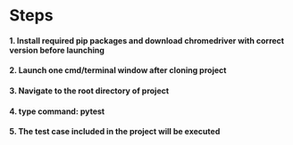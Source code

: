 # Steps
#### 1. Install required pip packages and download chromedriver with correct version before launching
#### 2. Launch one cmd/terminal window after cloning project
#### 3. Navigate to the root directory of project
#### 4. type command: pytest
#### 5. The test case included in the project will be executed
